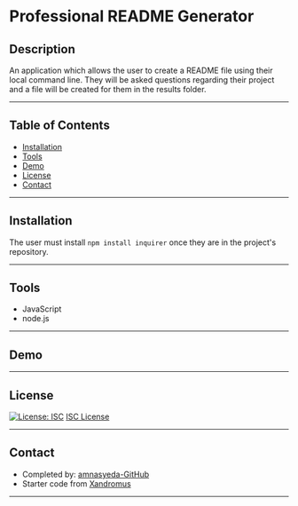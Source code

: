 # Professional README Generator 

## Description 
An application which allows the user to create a README file using their local command line. They will be asked questions regarding their project and a file will be created for them in the results folder. 

___

## Table of Contents 
* [Installation](#installation)
* [Tools](#tools)
* [Demo](#demo)
* [License](#license)
* [Contact](#contact)
___

## Installation
The user must install `npm install inquirer` once they are in the project's repository.
___

## Tools
* JavaScript
* node.js
___

## Demo

___

## License 
[![License: ISC](https://img.shields.io/badge/License-ISC-blue.svg)](https://opensource.org/licenses/ISC)
[ISC License](https://www.isc.org/licenses/)
___

## Contact 

* Completed by: [amnasyeda-GitHub](https://github.com/amnasyeda)
* Starter code from [Xandromus](https://github.com/coding-boot-camp/potential-enigma)

___
 



